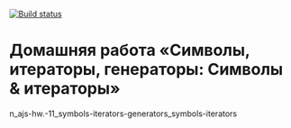 [![Build status](https://ci.appveyor.com/api/projects/status/pde61dwts0davauy?svg=true)](https://ci.appveyor.com/project/a-naraikin/ajs-homeworks-symbols-iterators-generators-symbols)
# Домашняя работа «Символы, итераторы, генераторы: Символы & итераторы»  
n_ajs-hw.-11_symbols-iterators-generators_symbols-iterators
